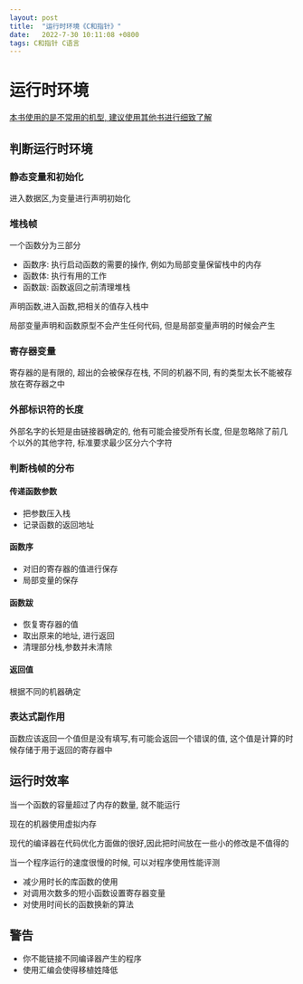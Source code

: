 ```yaml
---
layout: post
title:  "运行时环境《C和指针》"
date:   2022-7-30 10:11:08 +0800
tags: C和指针 C语言
---
```


# 运行时环境

<u>本书使用的是不常用的机型, 建议使用其他书进行细致了解</u>

## 判断运行时环境

### 静态变量和初始化

进入数据区,为变量进行声明初始化

### 堆栈帧

一个函数分为三部分

+ 函数序: 执行启动函数的需要的操作, 例如为局部变量保留栈中的内存
+ 函数体: 执行有用的工作
+ 函数跋: 函数返回之前清理堆栈

声明函数,进入函数,把相关的值存入栈中

局部变量声明和函数原型不会产生任何代码, 但是局部变量声明的时候会产生

### 寄存器变量

寄存器的是有限的, 超出的会被保存在栈, 不同的机器不同, 有的类型太长不能被存放在寄存器之中

### 外部标识符的长度

外部名字的长短是由链接器确定的, 他有可能会接受所有长度, 但是忽略除了前几个以外的其他字符, 标准要求最少区分六个字符

### 判断栈帧的分布

#### 传递函数参数

+ 把参数压入栈
+ 记录函数的返回地址

#### 函数序

+ 对旧的寄存器的值进行保存
+ 局部变量的保存

#### 函数跋

+ 恢复寄存器的值
+ 取出原来的地址, 进行返回
+ 清理部分栈,参数并未清除

#### 返回值

根据不同的机器确定

### 表达式副作用

函数应该返回一个值但是没有填写,有可能会返回一个错误的值, 这个值是计算的时候存储于用于返回的寄存器中

## 运行时效率

当一个函数的容量超过了内存的数量, 就不能运行

现在的机器使用虚拟内存

现代的编译器在代码优化方面做的很好,因此把时间放在一些小的修改是不值得的

当一个程序运行的速度很慢的时候, 可以对程序使用性能评测

+ 减少用时长的库函数的使用
+ 对调用次数多的短小函数设置寄存器变量
+ 对使用时间长的函数换新的算法

## 警告

+ 你不能链接不同编译器产生的程序
+ 使用汇编会使得移植姓降低

